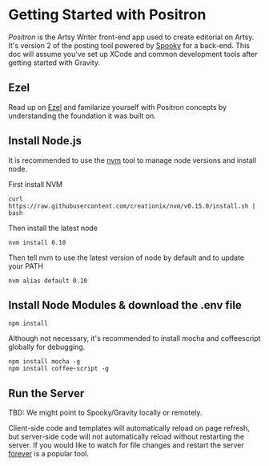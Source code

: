 # Getting Started with Positron

*Positron* is the Artsy Writer front-end app used to create editorial on Artsy. It's version 2 of the posting tool powered by [Spooky](https://github.com/artsy/spooky) for a back-end. This doc will assume you've set up XCode and common development tools after getting started with Gravity.

## Ezel

Read up on [Ezel](http://ezeljs.com/) and familarize yourself with Positron concepts by understanding the foundation it was built on.

## Install Node.js

It is recommended to use the [nvm](https://github.com/creationix/nvm) tool to manage node versions and install node.

First install NVM

````
curl https://raw.githubusercontent.com/creationix/nvm/v0.15.0/install.sh | bash
````

Then install the latest node

````
nvm install 0.10
````

Then tell nvm to use the latest version of node by default and to update your PATH

````
nvm alias default 0.10
````

## Install Node Modules & download the .env file

````
npm install
````

Although not necessary, it's recommended to install mocha and coffeescript globally for debugging.

````
npm install mocha -g
npm install coffee-script -g
````

## Run the Server

TBD: We might point to Spooky/Gravity locally or remotely.

Client-side code and templates will automatically reload on page refresh, but server-side code will not automatically reload without restarting the server. If you would like to watch for file changes and restart the server [forever](https://github.com/nodejitsu/forever) is a popular tool.